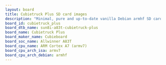 ```yaml
---
layout: board
title: Cubietruck Plus SD card images
description: "Minimal, pure and up-to-date vanilla Debian armhf SD card images for Cubietruck Plus by Cubieboard, SoC: Allwinner A83T, CPU ISA: armv7"
board_id: cubietruck_plus
board_dtb_name: sun8i-a83t-cubietruck-plus
board_name: Cubietruck Plus
board_maker_name: Cubieboard
board_soc_name: Allwinner A83T
board_cpu_name: ARM Cortex A7 (armv7)
board_cpu_arch_isa: armv7
board_cpu_arch_debian: armhf
---
```

